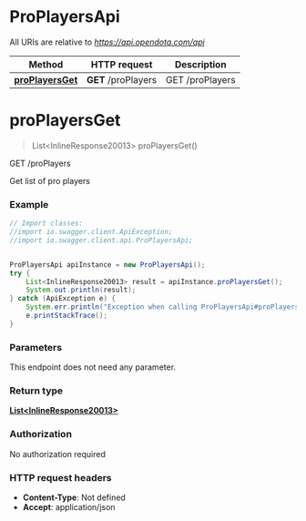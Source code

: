 # ProPlayersApi

All URIs are relative to *https://api.opendota.com/api*

Method | HTTP request | Description
------------- | ------------- | -------------
[**proPlayersGet**](ProPlayersApi.md#proPlayersGet) | **GET** /proPlayers | GET /proPlayers


<a name="proPlayersGet"></a>
# **proPlayersGet**
> List&lt;InlineResponse20013&gt; proPlayersGet()

GET /proPlayers

Get list of pro players

### Example
```java
// Import classes:
//import io.swagger.client.ApiException;
//import io.swagger.client.api.ProPlayersApi;


ProPlayersApi apiInstance = new ProPlayersApi();
try {
    List<InlineResponse20013> result = apiInstance.proPlayersGet();
    System.out.println(result);
} catch (ApiException e) {
    System.err.println("Exception when calling ProPlayersApi#proPlayersGet");
    e.printStackTrace();
}
```

### Parameters
This endpoint does not need any parameter.

### Return type

[**List&lt;InlineResponse20013&gt;**](InlineResponse20013.md)

### Authorization

No authorization required

### HTTP request headers

 - **Content-Type**: Not defined
 - **Accept**: application/json

